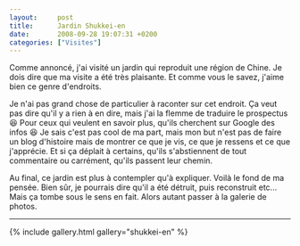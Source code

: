 ```yaml
---
layout:     post
title:      Jardin Shukkei-en
date:       2008-09-28 19:07:31 +0200
categories: ["Visites"]
---
```


Comme annoncé, j'ai visité un jardin qui reproduit une région de Chine. Je dois dire que ma visite a été très
plaisante. Et comme vous le savez, j'aime bien ce genre d'endroits.

<!--more-->

Je n'ai pas grand chose de particulier à raconter sur cet endroit. Ça veut pas dire qu'il y a rien à en dire, mais
j'ai la flemme de traduire le prospectus :laughing: Pour ceux qui veulent en savoir plus, qu'ils cherchent sur
Google des infos :laughing: Je sais c'est pas cool de ma part, mais mon but n'est pas de faire un blog d'histoire
mais de montrer ce que je vis, ce que je ressens et ce que j'apprécie. Et si ça déplait à certains, qu'ils
s'abstiennent de tout commentaire ou carrément, qu'ils passent leur chemin.

Au final, ce jardin est plus à contempler qu'à expliquer. Voilà le fond de ma pensée. Bien sûr, je pourrais dire
qu'il a été détruit, puis reconstruit etc... Mais ça tombe sous le sens en fait. Alors autant passer à la galerie
de photos.

-----

{% include gallery.html gallery="shukkei-en" %}

